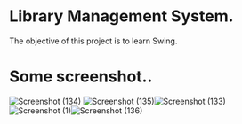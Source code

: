 # Library Management System.

The objective of this project is to learn Swing.

# Some screenshot..
![Screenshot (134)](https://github.com/saiduzzaman46/Library-Management-System/assets/102038478/975e4d8b-eb13-41ab-8216-74a4352385ec)
![Screenshot (135)](https://github.com/saiduzzaman46/Library-Management-System/assets/102038478/b3fa2e7c-82b0-416d-9aef-8bf75c322a18)![Screenshot (133)](https://github.com/saiduzzaman46/Library-Management-System/assets/102038478/5b31f891-de90-43ba-95b4-1be68d437993)
![Screenshot (1)](https://github.com/saiduzzaman46/Library-Management-System/assets/102038478/7f04f7f4-2972-471f-b57d-28295efb8ffa)![Screenshot (136)](https://github.com/saiduzzaman46/Library-Management-System/assets/102038478/bd3f3196-61ae-4f14-bb2b-8bd0ff3857fc)

